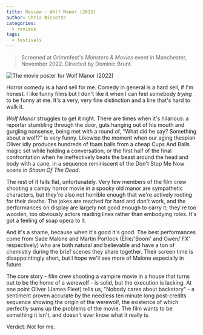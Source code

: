 ```yaml
---
title: Review - Wolf Manor (2022)
author: Chris Bissette
categories:
  - reviews
tags:
  - festivals
---
```


> Screened at Grimmfest's _Monsters & Movies_ event in Manchester, November 2022.
> Directed by Dominic Brunt.

![The movie poster for Wolf Manor (2022)](/images/_WolfManor.jpg)

Horror comedy is a hard sell for me. Comedy in general is a hard sell, if I'm honest.
I like funny films but I don't like it when I can feel somebody _trying_ to be funny at me.
It's a very, very fine distinction and a line that's hard to walk it.

_Wolf Manor_ struggles to get it right. There are times when it's hilarious: a reporter stumbling
through the door, guts hanging out of his mouth and gurgling nonsense, being met with a round of,
"What did he say? Something about a wolf?" is very funny. Likewise the moment when our aging
thespian Oliver idly produces hundreds of foam balls from a cheap Cups And Balls magic set while
holding a conversation, or the first half of the final confrontation when he ineffectively beats the
beast around the head and body with a cane, in a sequence reminiscent of the Don't Stop Me Now scene
in _Shaun Of The Dead_.

The rest of it falls flat, unfortunately. Very few members of the film crew shooting a campy horror movie
in a spooky old manor are sympathetic characters, but they're also not horrible enough that we're actively
rooting for their deaths. The jokes are reached for hard and don't work, and the performances on display
are largely not good enough to carry it; they're too wooden, too obviously actors reading lines rather
than embodying roles. It's got a feeling of soap opera to it.

And it's a shame, because when it's good it's good. The best performances come from Sade Malone and
Martin Portlock (Ellie/'Boom' and Owen/'FX' respectively) who are both natural and believable and have
a ton of chemistry during the brief scenes they share together. Their screen time is disappointingly
short, but I hope we'll see more of Malone especially in future.

The core story - film crew shooting a vampire movie in a house that turns out to be the home of a
werewolf - is solid, but the execution is lacking. At one point Oliver (James Fleet) tells us,
"Nobody cares about backstory" - a sentiment proven accurate by the needless ten minute long
post-credits sequence showing the origin of the werewolf, the existence of which perfectly sums up
the problems of the movie. The film wants to be something it isn't, and doesn't ever know what it
really is.

Verdict: Not for me.

